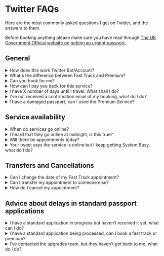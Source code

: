 # Twitter FAQs

Here are the most commonly asked questions I get on Twitter, and the answers to them.

Before booking anything please make sure you have read through <a href="https://www.gov.uk/get-a-passport-urgently">
The UK Government Official website on getting an urgent passport.</a>

## General

<details>
<summary>How does this work Twitter Bot/Account?</summary>
<br>
The bot checks the Premium and Fast Track websites every 30 minutes. If the websites 
are online, or online and busy, the bot will post a tweet. It will then check again
30 minutes later. The statuses on the tweets are therefore only valid for 30 minutes.
You can click the bell symbol (🔔) on the profile if you're using the Twitter mobile
app, this will then send you a push notification when the account tweets.
<br><br>
<p align="center">
  <img src="https://raw.githubusercontent.com/mshodge/youshallnotpassport/gh_pages/img/youshallnotpass.png" alt="Process diagram"/>
</p>
<br><br>
</details>

<details>
<summary>What's the difference between Fast Track and Premium?</summary>
<br>
<a href="https://www.gov.uk/get-a-passport-urgently">
The UK Government Official website on getting an urgent passport explains the difference.</a>
But below is a small infographic which may also help.
<br><br>
<p align="center">
  <img src="https://raw.githubusercontent.com/mshodge/youshallnotpassport/gh_pages/img/services_infographic.png" alt="Services infographic"/>
</p>
<br><br>
</details>

<details>
<summary>Can you book for me?</summary>
<br>
No, I do not book for other people.
<br><br>
</details>

<details>
<summary>How can I pay you back for this service?</summary>
<br>
Many people ask about how to thank me; I reply charity donations if possible. 
Many have donated to the Trussell Trust on my request but there is also a charity 
close to mine and my families heart too. Almost six years ago my nephew was born 
via emergency c section, he battled hard, but sadly passed away a week later. 
His name was Zachary 💙 and our family often raise money for The Grand Appeal  in his 
memory. I’ve set up a pot here:
<br><br>
<a href="https://www.justgiving.com/fundraising/donationsforzahary">
Just Giving Page</a>
<br><br>
It’s not my intentions for people to feel they have to donate to that page, 
Trussell Trust, or anywhere. You’re all travelling far and wide to get your 
passports and spending £££ doing so. I’m sharing this for those who are able to.
<br><br>
Thank you,
<br><br>
Michael ❤️
<br><br><br>
</details>

<details>
<summary>I have X number of days until I travel. What shall I do?
</summary>
<br>
This is just my advice and so please use your own judgement.
<br><br>
<b><u>If under 2 weeks</u></b><br>
If you can use the Premium Service you may be able to get an appointment in time.
Fast Track is unlikely as it takes a week from the appointment to receive the passport.
Another option is to contact the
<a href="https://www.gov.uk/passport-advice-line">passport advice line</a> 
to get an emergency appointment as you are within 2 weeks of travel.
<br><br>
<b><u>If 2-6 weeks</u></b><br>
For this, I would recommend booking a Fast Track appointment (released up to 3 weeks in advance). 
Although closer to 6 weeks you are the more likely it is you will get your passport back in time
using the standard service. If you fall within 2 weeks of travel you can contact the
<a href="https://www.gov.uk/passport-advice-line">passport advice line</a> to ask for a Fast Track upgrade.
<br><br>
<b><u>If 6-10 weeks</u></b><br>
There is no real advice or perfect option for this time-frame I'm afraid. The closer to
10 weeks you are the more likely it is you will get your passport back in time
using the standard service. If you fall within 2 weeks of travel you can contact the
<a href="https://www.gov.uk/passport-advice-line">passport advice line</a>  to ask for a Fast Track upgrade.
<br><br>
<b><u>10+ weeks</u></b><br>
For this, you should be able to get your passport back in time using the standard
service. If you fall within 2 weeks of travel you can contact the
<a href="https://www.gov.uk/passport-advice-line">passport advice line</a>  to ask for a Fast Track upgrade.
<br><br>
</details>

<details>
<summary>I’ve not received a confirmation email of my booking, what do I do?
</summary>
<br>
If you have screenshot proof of your appointment on the confirmation page, and/or
confirmation of payment, then you should be ok. But contact the 
<a href="https://www.gov.uk/passport-advice-line">passport advice line</a>
to be sure. HMPO are starting to email people in this position now with more
information.
<br><br>
</details>

<details>
<summary>I have a damaged passport, can I used the Premium Service?
</summary>
<br><br>
HM Passport Office classes your passport as damaged if:<br>
	•	you can’t read any of your details<br>
	•	the laminate cover has come away<br>
	•	there’s an ink or chemical spillage on any of the pages<br>
	•	there’s discolouring of your personal details (for example your name or date of birth) or on the official observations page<br>
	•	any of the pages are ripped, missing or detached<br>
	•	the chip is damaged or showing through the back cover (e-passports only)<br>
	•	there’s any damage to the back cover (for example ripped, bite marks or staple holes)<br>
	•	there’s excess water damage
<br><br>
If any of these are true, then you will need to use the Fast Track service.
<br><br>
</details>

## Service availability

<details>
<summary>When do services go online?</summary>
<br>
There is no set time. Typically, they go online during working hours during weekdays.
<br><br>
</details>

<details>
<summary>I heard that they go online at midnight, is this true?</summary>
<br>
Over the several weeks this bot has been running it hasn't yet seen any evidence
that the services go online at midnight, or any set time.
<br><br>
</details>

<details>
<summary>Will there be appointments today?</summary>
<br>
I'm afraid I don't have any knowledge of when they will go online next.
<br><br>
</details>

<details>
<summary>Your tweet says the service is online but I keep getting System Busy, what 
do I do?</summary>
<br>
That means the service is online but many people are trying to access it.
Keep refreshing and you should hopefully get through and be able to book
an appointment.
<br><br>
</details>

## Transfers and Cancellations
<details>
<summary>Can I change the date of my Fast Track appointment?
</summary>
<br>
Yes, as long as you're not within 48 hours of the appointment. You can
change the appointment date by clicking the link in your confirmation email
when the Fast Track service is next online. Then you will be able to select
a different date.
<br><br>
</details>

<details>
<summary>Can I transfer my appointment to someone else?
</summary>
<br>
I don't think this is possible. Some people have had success doing this, but it is
not clear it can be done.
<br><br>
</details>

<details>
<summary>How do I cancel my appointment?
</summary>
<br>
You will need to contact the 
<a href="https://www.gov.uk/passport-advice-line">passport advice line</a> 
and let them know why you need to cancel.
<br><br>
</details>

## Advice about delays in standard passport applications
<details>
<summary>I have a standard application in progress but haven’t received it yet, 
what can I do?
</summary>
<br>
If you are within two weeks of travel, contact the 
<a href="https://www.gov.uk/passport-advice-line">passport advice line</a> and
they may be able to offer you a Fast Track upgrade. Otherwise, you can write and
request to withdraw your standard application in order to book an online urgent
appointment. However, it can take up to 3 weeks for your original application
to be cancelled.
<br><br>
</details>

<details>
<summary>I have a standard application being processed, can I book a fast track 
or premium?
</summary>
<br>
You cannot have more than one application in progress. You would need to contact
the <a href="https://www.gov.uk/passport-advice-line">passport advice line</a>
and withdraw your original application to use the Fast Track or Premium service. This
can take up to 3 weeks to complete.
<br><br>
</details>

<details>
<summary>I’ve contacted the upgrades team, but they haven’t got back to me, 
what do I do?
</summary>
<br>
Unfortunately, I am unable to help. You will have to keep trying to get hold of them.
<br><br>
</details>

